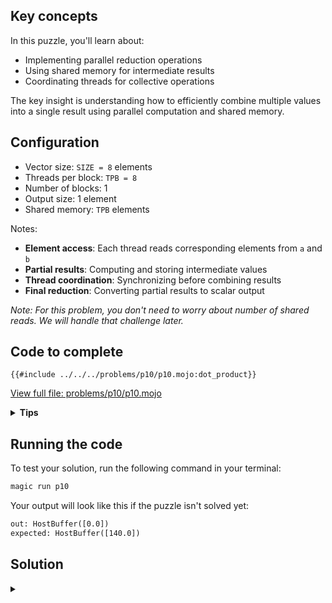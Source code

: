 ## Key concepts

In this puzzle, you'll learn about:
- Implementing parallel reduction operations
- Using shared memory for intermediate results
- Coordinating threads for collective operations

The key insight is understanding how to efficiently combine multiple values into a single result using parallel computation and shared memory.

## Configuration

- Vector size: `SIZE = 8` elements
- Threads per block: `TPB = 8`
- Number of blocks: 1
- Output size: 1 element
- Shared memory: `TPB` elements

Notes:

- **Element access**: Each thread reads corresponding elements from `a` and `b`
- **Partial results**: Computing and storing intermediate values
- **Thread coordination**: Synchronizing before combining results
- **Final reduction**: Converting partial results to scalar output

*Note: For this problem, you don't need to worry about number of shared reads. We will
handle that challenge later.*

## Code to complete

```mojo
{{#include ../../../problems/p10/p10.mojo:dot_product}}
```
<a href="{{#include ../_includes/repo_url.md}}/blob/main/problems/p10/p10.mojo" class="filename">View full file: problems/p10/p10.mojo</a>

<details>
<summary><strong>Tips</strong></summary>

<div class="solution-tips">

1. Store `a[global_i] * b[global_i]` in `shared[local_i]`
2. Call `barrier()` to synchronize
3. Use thread 0 to sum all products in shared memory
4. Write final sum to `out[0]`
</div>
</details>

## Running the code

To test your solution, run the following command in your terminal:

```bash
magic run p10
```

Your output will look like this if the puzzle isn't solved yet:
```txt
out: HostBuffer([0.0])
expected: HostBuffer([140.0])
```

## Solution

<details class="solution-details">
<summary></summary>

```mojo
{{#include ../../../solutions/p10/p10.mojo:dot_product_solution}}
```

<div class="solution-explanation">

The solution implements a parallel reduction algorithm for dot product computation using shared memory. Here's a detailed breakdown:

### Phase 1: Element-wise Multiplication

Each thread performs one multiplication:
```txt
Thread i: shared[i] = a[i] * b[i]
```

### Phase 2: Parallel Reduction
The reduction uses a tree-based approach that halves active threads in each step:

```txt
Initial:  [0*0  1*1  2*2  3*3  4*4  5*5  6*6  7*7]
        = [0    1    4    9    16   25   36   49]

Step 1:   [0+16 1+25 4+36 9+49  16   25   36   49]
        = [16   26   40   58   16   25   36   49]

Step 2:   [16+40 26+58 40   58   16   25   36   49]
        = [56   84   40   58   16   25   36   49]

Step 3:   [56+84  84   40   58   16   25   36   49]
        = [140   84   40   58   16   25   36   49]
```

### Key Implementation Features:

1. **Memory Access Pattern**:
   - Each thread loads exactly two values from global memory (`a[i]`, `b[i]`)
   - Uses shared memory for intermediate results
   - Final result written once to global memory

2. **Thread Synchronization**:
   - `barrier()` after initial multiplication
   - `barrier()` after each reduction step
   - Prevents race conditions between reduction steps

3. **Reduction Logic**:

   ```mojo
   stride = TPB // 2
   while stride > 0:
       if local_i < stride:
           shared[local_i] += shared[local_i + stride]
       barrier()
       stride //= 2
   ```
   - Halves stride in each step
   - Only active threads perform additions
   - Maintains work efficiency

4. **Performance Considerations**:
   - \\(\log_2(n)\\) steps for \\(n\\) elements
   - Coalesced memory access pattern
   - Minimal thread divergence
   - Efficient use of shared memory

This implementation achieves \\(O(\log n)\\) time complexity compared to \\(O(n)\\) in sequential execution, demonstrating the power of parallel reduction algorithms.

### Barrier Synchronization Importance

The `barrier()` between reduction steps is critical for correctness. Here's why:

Without `barrier()`, race conditions occur:

```text
Initial shared memory: [0 1 4 9 16 25 36 49]

Step 1 (stride = 4):
Thread 0 reads: shared[0] = 0, shared[4] = 16
Thread 1 reads: shared[1] = 1, shared[5] = 25
Thread 2 reads: shared[2] = 4, shared[6] = 36
Thread 3 reads: shared[3] = 9, shared[7] = 49

Without barrier:
- Thread 0 writes: shared[0] = 0 + 16 = 16
- Thread 1 starts next step (stride = 2) before Thread 0 finishes
  and reads old value shared[0] = 0 instead of 16!
```

With `barrier()`:
```text
Step 1 (stride = 4):
All threads write their sums:
[16 26 40 58 16 25 36 49]
barrier() ensures ALL threads see these values

Step 2 (stride = 2):
Now threads safely read the updated values:
Thread 0: shared[0] = 16 + 40 = 56
Thread 1: shared[1] = 26 + 58 = 84
```

The `barrier()` ensures:
1. All writes from current step complete
2. All threads see updated values
3. No thread starts next iteration early
4. Consistent shared memory state

Without these synchronization points, we could get:
- Memory race conditions
- Threads reading stale values
- Non-deterministic results
- Incorrect final sum
</div>
</details>
